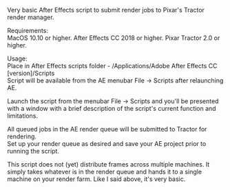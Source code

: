 Very basic After Effects script to submit render jobs to Pixar's Tractor render manager.  

Requirements:  
MacOS 10.10 or higher.
After Effects CC 2018 or higher.
Pixar Tractor 2.0 or higher.

Usage:  
Place in After Effects scripts folder - /Applications/Adobe After Effects CC [version]/Scripts  
Script will be available from the AE menubar File -> Scripts after relaunching AE.

Launch the script from the menubar File -> Scripts and you'll be presented with a window with a brief description of the script's current function and limitations.

All queued jobs in the AE render queue will be submitted to Tractor for rendering.  
Set up your render queue as desired and save your AE project prior to running the script.

This script does not (yet) distribute frames across multiple machines.  It simply takes whatever is in the render queue and hands it to a single machine on your render farm.  Like I said above, it's very basic.
